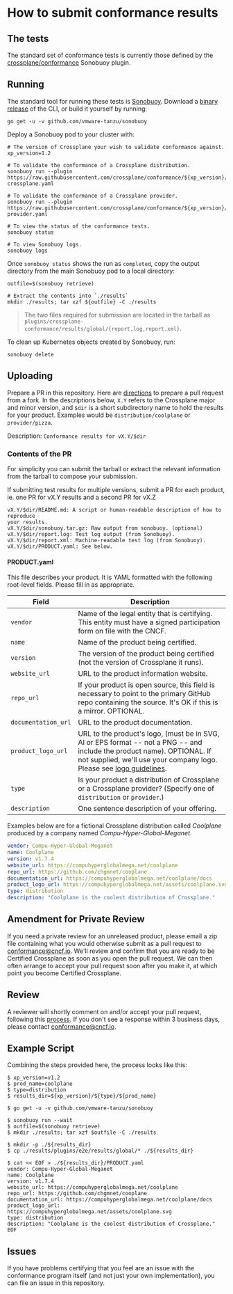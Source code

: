 # How to submit conformance results

## The tests

The standard set of conformance tests is currently those defined by the
[crossplane/conformance] Sonobuoy plugin.

## Running

The standard tool for running these tests is [Sonobuoy]. Download a [binary
release] of the CLI, or build it yourself by running:

```console
go get -u -v github.com/vmware-tanzu/sonobuoy
```

Deploy a Sonobuoy pod to your cluster with:

```console
# The version of Crossplane your wish to validate conformance against.
xp_version=1.2

# To validate the conformance of a Crossplane distribution.
sonobuoy run --plugin https://raw.githubusercontent.com/crossplane/conformance/${xp_version}/plugin-crossplane.yaml

# To validate the conformance of a Crossplane provider.
sonobuoy run --plugin https://raw.githubusercontent.com/crossplane/conformance/${xp_version}/plugin-provider.yaml

# To view the status of the conformance tests.
sonobuoy status

# To view Sonobuoy logs.
sonobuoy logs
```

Once `sonobuoy status` shows the run as `completed`, copy the output directory
from the main Sonobuoy pod to a local directory:

```console
outfile=$(sonobuoy retrieve)

# Extract the contents into `./results`
mkdir ./results; tar xzf ${outfile} -C ./results
```

> The two files required for submission are located in the tarball as
> `plugins/crossplane-conformance/results/global/{report.log,report.xml}`.

To clean up Kubernetes objects created by Sonobuoy, run:

```console
sonobuoy delete
```

## Uploading

Prepare a PR in this repository. Here are [directions] to prepare a pull request
from a fork. In the descriptions below, `X.Y` refers to the Crossplane major and
minor version, and `$dir` is a short subdirectory name to hold the results for
your product. Examples would be `distribution/coolplane` or `provider/pizza`.

Description: `Conformance results for vX.Y/$dir`

### Contents of the PR

For simplicity you can submit the tarball or extract the relevant information
from the tarball to compose your submission.

If submitting test results for multiple versions, submit a PR for each product,
ie. one PR for vX.Y results and a second PR for vX.Z

```
vX.Y/$dir/README.md: A script or human-readable description of how to reproduce
your results.
vX.Y/$dir/sonobuoy.tar.gz: Raw output from sonobuoy. (optional)
vX.Y/$dir/report.log: Test log output (from Sonobuoy).
vX.Y/$dir/report.xml: Machine-readable test log (from Sonobuoy).
vX.Y/$dir/PRODUCT.yaml: See below.
```

#### PRODUCT.yaml

This file describes your product. It is YAML formatted with the following
root-level fields. Please fill in as appropriate.

| Field               | Description                                                                                                                                                                                       |
| ------------------- | ------------------------------------------------------------------------------------------------------------------------------------------------------------------------------------------------- |
| `vendor`            | Name of the legal entity that is certifying. This entity must have a signed participation form on file with the CNCF.                                                                             |
| `name`              | Name of the product being certified.                                                                                                                                                              |
| `version`           | The version of the product being certified (not the version of Crossplane it runs).                                                                                                               |
| `website_url`       | URL to the product information website.                                                                                                                                                           |
| `repo_url`          | If your product is open source, this field is necessary to point to the primary GitHub repo containing the source. It's OK if this is a mirror. OPTIONAL.                                         |
| `documentation_url` | URL to the product documentation.                                                                                                                                                                 |
| `product_logo_url`  | URL to the product's logo, (must be in SVG, AI or EPS format -- not a PNG -- and include the product name). OPTIONAL. If not supplied, we'll use your company logo. Please see [logo guidelines]. |
| `type`              | Is your product a distribution of Crossplane or a Crossplane provider? (Specify one of `distribution` or `provider`.)                                                                             |
| `description`       | One sentence description of your offering.                                                                                                                                                        |

Examples below are for a fictional Crossplane distribution called _Coolplane_
produced by a company named _Compu-Hyper-Global-Meganet_.

```yaml
vendor: Compu-Hyper-Global-Meganet
name: Coolplane
version: v1.7.4
website_url: https://compuhyperglobalmega.net/coolplane
repo_url: https://github.com/chgmnet/cooplane
documentation_url: https://compuhyperglobalmega.net/coolplane/docs
product_logo_url: https://compuhyperglobalmega.net/assets/coolplane.svg
type: distribution
description: "Coolplane is the coolest distribution of Crossplane."
```

## Amendment for Private Review

If you need a private review for an unreleased product, please email a zip file
containing what you would otherwise submit as a pull request to
conformance@cncf.io. We'll review and confirm that you are ready to be Certified
Crossplane as soon as you open the pull request. We can then often arrange to
accept your pull request soon after you make it, at which point you become
Certified Crossplane.

## Review

A reviewer will shortly comment on and/or accept your pull request, following
this [process]. If you don't see a response within 3 business days, please
contact conformance@cncf.io.

## Example Script

Combining the steps provided here, the process looks like this:

```
$ xp_version=v1.2
$ prod_name=coolplane
$ type=distribution
$ results_dir=${xp_version}/${type}/${prod_name}

$ go get -u -v github.com/vmware-tanzu/sonobuoy

$ sonobuoy run --wait
$ outfile=$(sonobuoy retrieve)
$ mkdir ./results; tar xzf $outfile -C ./results

$ mkdir -p ./${results_dir}
$ cp ./results/plugins/e2e/results/global/* ./${results_dir}

$ cat << EOF > ./${results_dir}/PRODUCT.yaml
vendor: Compu-Hyper-Global-Meganet
name: Coolplane
version: v1.7.4
website_url: https://compuhyperglobalmega.net/coolplane
repo_url: https://github.com/chgmnet/cooplane
documentation_url: https://compuhyperglobalmega.net/coolplane/docs
product_logo_url: https://compuhyperglobalmega.net/assets/coolplane.svg
type: distribution
description: "Coolplane is the coolest distribution of Crossplane."
EOF
```

## Issues

If you have problems certifying that you feel are an issue with the conformance
program itself (and not just your own implementation), you can file an issue in
this repository.

[crossplane/conformance]: https://github.com/crossplane/conformance
[sonobuoy]: https://github.com/vmware-tanzu/sonobuoy
[binary release]: https://github.com/vmware-tanzu/sonobuoy/releases
[directions]: https://docs.github.com/en/github/collaborating-with-issues-and-pull-requests/creating-a-pull-request-from-a-fork
[logo guidelines]: https://github.com/cncf/landscape#logos
[process]: reviewing.md
